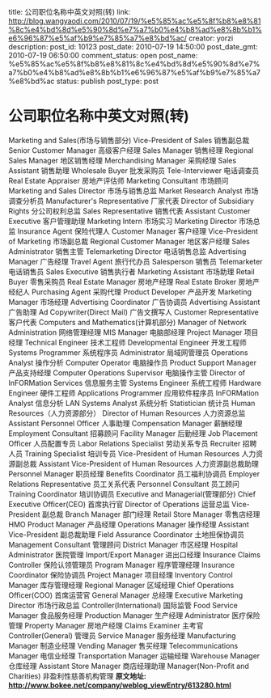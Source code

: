title: 公司职位名称中英文对照(转)
link: http://blog.wangyaodi.com/2010/07/19/%e5%85%ac%e5%8f%b8%e8%81%8c%e4%bd%8d%e5%90%8d%e7%a7%b0%e4%b8%ad%e8%8b%b1%e6%96%87%e5%af%b9%e7%85%a7%e8%bd%ac/
creator: yorzi
description: 
post_id: 10123
post_date: 2010-07-19 14:50:00
post_date_gmt: 2010-07-19 06:50:00
comment_status: open
post_name: %e5%85%ac%e5%8f%b8%e8%81%8c%e4%bd%8d%e5%90%8d%e7%a7%b0%e4%b8%ad%e8%8b%b1%e6%96%87%e5%af%b9%e7%85%a7%e8%bd%ac
status: publish
post_type: post

# 公司职位名称中英文对照(转)

Marketing and Sales(市场与销售部分) Vice-President of Sales 销售副总裁 Senior Customer Manager 高级客户经理 Sales Manager 销售经理 Regional Sales Manager 地区销售经理 Merchandising Manager 采购经理 Sales Assistant 销售助理 Wholesale Buyer 批发采购员 Tele-Interviewer 电话调查员 Real Estate Appraiser 房地产评估师 Marketing Consultant 市场顾问 Marketing and Sales Director 市场与销售总监 Market Research Analyst 市场调查分析员 Manufacturer\'s Representative 厂家代表 Director of Subsidiary Rights 分公司权利总监 Sales Representative 销售代表 Assistant Customer Executive 客户管理助理 Marketing Intern 市场实习 Marketing Director 市场总监 Insurance Agent 保险代理人 Customer Manager 客户经理 Vice-President of Marketing 市场副总裁 Regional Customer Manager 地区客户经理 Sales Administrator 销售主管 Telemarketing Director 电话销售总监 Advertising Manager 广告经理 Travel Agent 旅行代办员 Salesperson 销售员 Telemarketer 电话销售员 Sales Executive 销售执行者 Marketing Assistant 市场助理 Retail Buyer 零售采购员 Real Estate Manager 房地产经理 Real Estate Broker 房地产经纪人 Purchasing Agent 采购代理 Product Developer 产品开发 Marketing Manager 市场经理 Advertising Coordinator 广告协调员 Advertising Assistant 广告助理 Ad Copywriter(Direct Mail) 广告文撰写人 Customer Representative 客户代表 Computers and Mathematics(计算机部分) Manager of Network Administration 网络管理经理 MIS Manager 电脑部经理 Project Manager 项目经理 Technical Engineer 技术工程师 Developmental Engineer 开发工程师 Systems Programmer 系统程序员 Administrator 局域网管理员 Operations Analyst 操作分析 Computer Operator 电脑操作员 Product Support Manager 产品支持经理 Computer Operations Supervisor 电脑操作主管 Director of InFORMation Services 信息服务主管 Systems Engineer 系统工程师 Hardware Engineer 硬件工程师 Applications Programmer 应用软件程序员 InFORMation Analyst 信息分析 LAN Systems Analyst 系统分析 Statistician 统计员 Human Resources（人力资源部分） Director of Human Resources 人力资源总监 Assistant Personnel Officer 人事助理 Compensation Manager 薪酬经理 Employment Consultant 招募顾问 Facility Manager 后勤经理 Job Placement Officer 人员配置专员 Labor Relations Specialist 劳动关系专员 Recruiter 招聘人员 Training Specialist 培训专员 Vice-President of Human Resources 人力资源副总裁 Assistant Vice-President of Human Resources 人力资源副总裁助理 Personnel Manager 职员经理 Benefits Coordinator 员工福利协调员 Employer Relations Representative 员工关系代表 Personnel Consultant 员工顾问 Training Coordinator 培训协调员 Executive and Managerial(管理部分) Chief Executive Officer(CEO) 首席执行官 Director of Operations 运营总监 Vice-President 副总裁 Branch Manager 部门经理 Retail Store Manager 零售店经理 HMO Product Manager 产品经理 Operations Manager 操作经理 Assistant Vice-President 副总裁助理 Field Assurance Coordinator 土地担保协调员 Management Consultant 管理顾问 District Manager 市区经理 Hospital Administrator 医院管理 Import/Export Manager 进出口经理 Insurance Claims Controller 保险认领管理员 Program Manager 程序管理经理 Insurance Coordinator 保险协调员 Project Manager 项目经理 Inventory Control Manager 库存管理经理 Regional Manager 区域经理 Chief Operations Officer(COO) 首席运营官 General Manager 总经理 Executive Marketing Director 市场行政总监 Controller(International) 国际监管 Food Service Manager 食品服务经理 Production Manager 生产经理 Administrator 医疗保险管理 Property Manager 房地产经理 Claims Examiner 主考官 Controller(General) 管理员 Service Manager 服务经理 Manufacturing Manager 制造业经理 Vending Manager 售买经理 Telecommunications Manager 电信业经理 Transportation Manager 运输经理 Warehouse Manager 仓库经理 Assistant Store Manager 商店经理助理 Manager(Non-Profit and Charities) 非盈利性慈善机构管理 **原文地址: http://www.bokee.net/company/weblog_viewEntry/613280.html**